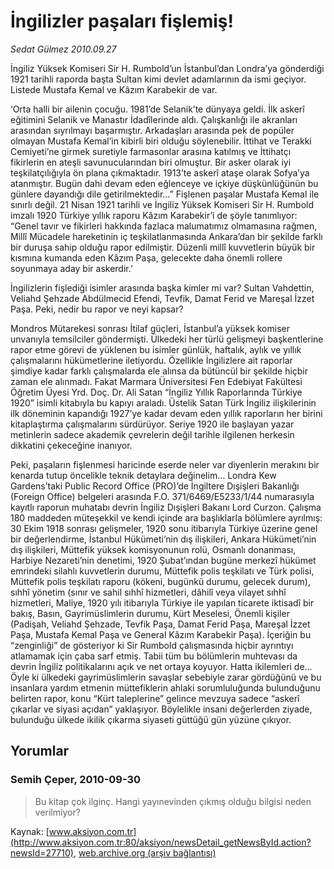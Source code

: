 # İngilizler paşaları fişlemiş!

*Sedat Gülmez 2010.09.27*

<font class="agenda2NewsSpot">
 İngiliz Yüksek Komiseri Sir H. Rumbold’un İstanbul’dan Londra’ya gönderdiği 1921 tarihli raporda başta Sultan kimi devlet adamlarının da ismi geçiyor. Listede Mustafa Kemal ve Kâzım Karabekir de var.
</font>
<font class="newsDetail">
 <p>
  <p class="MsoNormal">
   ‘Orta halli bir ailenin çocuğu. 1981’de Selanik’te dünyaya geldi. İlk askerî eğitimini Selanik ve Manastır İdadîlerinde aldı. Çalışkanlığı ile akranları arasından sıyrılmayı başarmıştır. Arkadaşları arasında pek de popüler olmayan Mustafa Kemal’in kibirli biri olduğu söylenebilir. İttihat ve Terakki Cemiyeti’ne girmek suretiyle farmasonlar arasına katılmış ve İttihatçı fikirlerin en ateşli savunucularından biri olmuştur. Bir asker olarak iyi teşkilatçılığıyla ön plana çıkmaktadır. 1913’te askerî ataşe olarak Sofya’ya atanmıştır. Bugün dahi devam eden eğlenceye ve içkiye düşkünlüğünün bu günlere dayandığı dile getirilmektedir…” Fişlenen paşalar Mustafa Kemal ile sınırlı değil. 21 Nisan 1921 tarihli ve İngiliz Yüksek Komiseri Sir H. Rumbold imzalı 1920 Türkiye yıllık raporu Kâzım Karabekir’i de şöyle tanımlıyor: “Genel tavır ve fikirleri hakkında fazlaca malumatımız olmamasına rağmen, Millî Mücadele hareketinin iç teşkilatlanmasında Ankara’dan bir şekilde farklı bir duruşa sahip olduğu rapor edilmiştir. Düzenli millî kuvvetlerin büyük bir kısmına kumanda eden Kâzım Paşa, gelecekte daha önemli rollere soyunmaya aday bir askerdir.’
  </p>
  <p class="MsoNormal">
   İngilizlerin fişlediği isimler arasında başka kimler mi var? Sultan Vahdettin, Veliahd Şehzade Abdülmecid Efendi, Tevfik, Damat Ferid ve Mareşal İzzet Paşa. Peki, nedir bu rapor ve neyi kapsar?
  </p>
  <p class="MsoNormal">
   Mondros Mütarekesi sonrası İtilaf güçleri, İstanbul’a yüksek komiser unvanıyla temsilciler göndermişti. Ülkedeki her türlü gelişmeyi başkentlerine rapor etme görevi de yüklenen bu isimler günlük, haftalık, aylık ve yıllık çalışmalarını hükümetlerine iletiyordu. Özellikle İngilizlere ait raporlar şimdiye kadar farklı çalışmalarda ele alınsa da bütüncül bir şekilde hiçbir zaman ele alınmadı. Fakat Marmara Üniversitesi Fen Edebiyat Fakültesi Öğretim Üyesi Yrd. Doç. Dr. Ali Satan “İngiliz Yıllık Raporlarında Türkiye 1920” isimli kitabıyla bu kapıyı araladı. Üstelik Satan Türk İngiliz ilişkilerinin ilk döneminin kapandığı 1927’ye kadar devam eden yıllık raporların her birini kitaplaştırma çalışmalarını sürdürüyor. Seriye 1920 ile başlayan yazar metinlerin sadece akademik çevrelerin değil tarihle ilgilenen herkesin dikkatini çekeceğine inanıyor.
  </p>
  <p class="MsoNormal">
   Peki, paşaların fişlenmesi haricinde eserde neler var diyenlerin merakını bir kenarda tutup öncelikle teknik detaylara değinelim… Londra Kew Gardens’taki Public Record Office (PRO)’de İngiltere Dışişleri Bakanlığı (Foreign Office) belgeleri arasında F.O. 371/6469/E5233/1/44 numarasıyla kayıtlı raporun muhatabı devrin İngiliz Dışişleri Bakanı Lord Curzon. Çalışma 180 maddeden müteşekkil ve kendi içinde ara başlıklarla bölümlere ayrılmış: 30 Ekim 1918 sonrası gelişmeler, 1920 sonu itibarıyla Türkiye üzerine genel bir değerlendirme, İstanbul Hükümeti’nin dış ilişkileri, Ankara Hükümeti’nin dış ilişkileri, Müttefik yüksek komisyonunun rolü, Osmanlı donanması, Harbiye Nezareti’nin denetimi, 1920 Şubat’ından bugüne merkezî hükümet emrindeki silahlı kuvvetlerin durumu, Müttefik polis teşkilatı ve Türk polisi, Müttefik polis teşkilatı raporu (kökeni, bugünkü durumu, gelecek durum), sıhhî yönetim (sınır ve sahil sıhhî hizmetleri, dâhilî veya vilayet sıhhî hizmetleri, Maliye, 1920 yılı itibarıyla Türkiye ile yapılan ticarete iktisadî bir bakış, Basın, Gayrimüslimlerin durumu, Kürt Meselesi, Önemli kişiler (Padişah, Veliahd Şehzade, Tevfik Paşa, Damat Ferid Paşa, Mareşal İzzet Paşa, Mustafa Kemal Paşa ve General Kâzım Karabekir Paşa). İçeriğin bu “zenginliği” de gösteriyor ki Sir Rumbold çalışmasında hiçbir ayrıntıyı atlamamak için çaba sarf etmiş. Tabii tüm bu bölümlerin muhtevası da devrin İngiliz politikalarını açık ve net ortaya koyuyor. Hatta ikilemleri de… Öyle ki ülkedeki gayrimüslimlerin savaşlar sebebiyle zarar gördüğünü ve bu insanlara yardım etmenin müttefiklerin ahlaki sorumluluğunda bulunduğunu belirten rapor, konu “Kürt taleplerine” gelince mevzuya sadece “askerî çıkarlar ve siyasi açıdan” yaklaşıyor. Böylelikle insani değerlerden ziyade, bulunduğu ülkede ikilik çıkarma siyaseti güttüğü gün yüzüne çıkıyor.
  </p>
 </p>
</font>

## Yorumlar

### Semih Çeper, 2010-09-30
> Bu kitap çok ilginç. Hangi yayınevinden çıkmış olduğu bilgisi neden verilmiyor?

Kaynak: [www.aksiyon.com.tr](http://www.aksiyon.com.tr:80/aksiyon/newsDetail_getNewsById.action?newsId=27710), [web.archive.org (arşiv bağlantısı)](http://web.archive.org/web/20101002185343/http://www.aksiyon.com.tr:80/aksiyon/newsDetail_getNewsById.action?newsId=27710)

